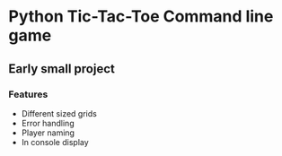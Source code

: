 # Python Tic-Tac-Toe Command line game

## Early small project

### Features
- Different sized grids
- Error handling
- Player naming
- In console display
